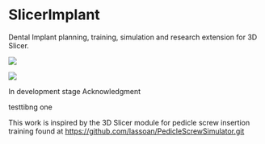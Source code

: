 # SlicerImplant
Dental Implant planning, training, simulation and research extension for 3D Slicer.

![](Images/10x3mm-in.jpeg)

![](Images/10x3mm.jpeg)

In development stage
Acknowledgment

testtibng one 

This work is inspired by the 3D Slicer module for pedicle screw insertion
training found at  https://github.com/lassoan/PedicleScrewSimulator.git
